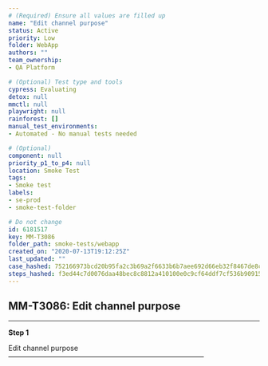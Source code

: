 ```yaml
---
# (Required) Ensure all values are filled up
name: "Edit channel purpose"
status: Active
priority: Low
folder: WebApp
authors: ""
team_ownership: 
- QA Platform

# (Optional) Test type and tools
cypress: Evaluating
detox: null
mmctl: null
playwright: null
rainforest: []
manual_test_environments: 
- Automated - No manual tests needed

# (Optional)
component: null
priority_p1_to_p4: null
location: Smoke Test
tags: 
- Smoke test
labels: 
- se-prod
- smoke-test-folder

# Do not change
id: 6181517
key: MM-T3086
folder_path: smoke-tests/webapp
created_on: "2020-07-13T19:12:25Z"
last_updated: ""
case_hashed: 752166973bcd20b95fa2c3b69a2f6633b6b7aee692d66eb32f8467de8cf2d5126e5f13319596f241bbd4c2c7bd472ba9
steps_hashed: f3ed44c7d0076daa48bec8c8812a410100e0c9cf64ddf7cf536b90915f688374ce9a65cf9e9e274e79e083001c9e7de1
---
```


## MM-T3086: Edit channel purpose

---

**Step 1**

Edit channel purpose\
————————————————————————————
